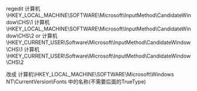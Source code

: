 regedit
计算机\HKEY_LOCAL_MACHINE\SOFTWARE\Microsoft\InputMethod\CandidateWindow\CHS\1
计算机\HKEY_LOCAL_MACHINE\SOFTWARE\Microsoft\InputMethod\CandidateWindow\CHS\2
or
计算机\HKEY_CURRENT_USER\Software\Microsoft\InputMethod\CandidateWindow\CHS\1
计算机\HKEY_CURRENT_USER\Software\Microsoft\InputMethod\CandidateWindow\CHS\2


改成
计算机\HKEY_LOCAL_MACHINE\SOFTWARE\Microsoft\Windows NT\CurrentVersion\Fonts
中的名称(不需要后面的TrueType)

